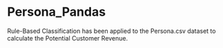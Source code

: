 # Persona_Pandas
Rule-Based Classification has been applied to the Persona.csv dataset to calculate the Potential Customer Revenue.
